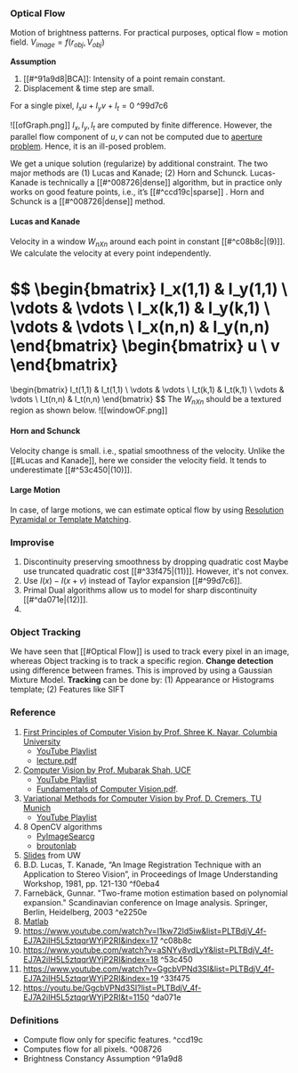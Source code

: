 ### Optical Flow
Motion of brightness patterns. For practical purposes, optical flow = motion field. $V_{image} = f(r_{obj}, V_{obj})$

**Assumption**
1. [[#^91a9d8|BCA]]: Intensity of a point remain constant. 
2. Displacement & time step are small.

For a single pixel, $I_xu +I_yv+I_t=0$ ^99d7c6

![[ofGraph.png]] 
$I_x, I_y, I_t$ are computed by finite difference. However, the parallel flow component of $u,v$ can not be computed due to [aperture problem](https://youtu.be/7p4KEsGgleQ). Hence, it is an ill-posed problem.

We get a unique solution (regularize) by additional constraint. The two major methods are (1) Lucas and Kanade; (2) Horn and Schunck. Lucas-Kanade is technically a  [[#^008726|dense]] algorithm, but in practice only works on good feature points, i.e., it’s [[#^ccd19c|sparse]] . Horn and Schunck is a [[#^008726|dense]] method.



#### Lucas and Kanade
Velocity in a window $W_{nXn}$ around each point in constant [[#^c08b8c|(9)]].  We calculate the velocity at every point independently.

$$
\begin{bmatrix}
	I_x(1,1)   &  I_y(1,1) \\
	\vdots     &  \vdots   \\
    I_x(k,1)   &  I_y(k,1) \\
	\vdots     &  \vdots   \\
    I_x(n,n)   &  I_y(n,n) 
\end{bmatrix}
\begin{bmatrix}
	u  \\
	v
\end{bmatrix}
=
\begin{bmatrix}
	I_t(1,1)   &  I_t(1,1) \\
	\vdots     &  \vdots   \\
    I_t(k,1)   &  I_t(k,1) \\
	\vdots     &  \vdots   \\
    I_t(n,n)   &  I_t(n,n) 
\end{bmatrix}
$$
The $W_{nXn}$  should be a textured region as shown below.
![[windowOF.png]]


#### Horn and Schunck
Velocity change is small. i.e., spatial smoothness of the velocity. Unlike the [[#Lucas and Kanade]], here we consider the velocity field. It tends to underestimate [[#^53c450|(10)]].

#### Large Motion
In case, of large motions, we can estimate optical flow by using [Resolution Pyramidal or Template Matching](https://www.youtube.com/watch?v=VSSyPskheaE&list=PL2zRqk16wsdoYzrWStffqBAoUY8XdvatV&index=5).

### Improvise 
1. Discontinuity preserving smoothness by dropping quadratic cost Maybe use truncated quadratic cost [[#^33f475|(11)]]. However, it's not convex.
2.  Use $I(x)-I(x+v)$ instead of Taylor expansion [[#^99d7c6]].
3. Primal Dual algorithms allow us to model for sharp discontinuity [[#^da071e|(12)]].
4. 


### Object Tracking
We have seen that [[#Optical Flow]] is used to track every pixel in an image, whereas Object tracking is to track a specific region. **Change detection** using difference between frames. This is improved by using a Gaussian Mixture Model.  **Tracking** can be done by: (1) Appearance or Histograms template; (2) Features like  SIFT

### Reference
1. [First Principles of Computer Vision by Prof.  Shree K. Nayar, Columbia University](https://fpcv.cs.columbia.edu/)
	- [YouTube Playlist](https://www.youtube.com/channel/UCf0WB91t8Ky6AuYcQV0CcLw/playlists)
	-  [lecture.pdf](https://fpcv.cs.columbia.edu/Monographs)
2.  [Computer Vision by Prof. Mubarak Shah, UCF](https://www.crcv.ucf.edu/courses/cap6411-fall-2022/)
	- [YouTube Playlist](https://www.youtube.com/playlist?list=PLd3hlSJsX_ImKP68wfKZJVIPTd8Ie5u-9)
	- [Fundamentals of Computer Vision.pdf](http://www.cs.ucf.edu/courses/cap6411/book.pdf).
3. [Variational Methods for Computer Vision by Prof. D. Cremers, TU Munich](https://vision.in.tum.de/teaching/online/cvvm)
	- [YouTube Playlist](https://www.youtube.com/playlist?list=PLTBdjV_4f-EJ7A2iIH5L5ztqqrWYjP2RI)
4. 8 OpenCV algorithms
	- [PyImageSearcg](https://pyimagesearch.com/2018/07/30/opencv-object-tracking/)
	- [broutonlab](https://broutonlab.com/blog/opencv-object-tracking)
5. [Slides](https://courses.cs.washington.edu/courses/cse455/22wi/) from UW
6. B.D. Lucas, T. Kanade, “An Image Registration Technique with an Application to Stereo Vision”, in Proceedings of Image Understanding Workshop, 1981, pp. 121-130 ^f0eba4
7. Farnebäck, Gunnar. "Two-frame motion estimation based on polynomial expansion." Scandinavian conference on Image analysis. Springer, Berlin, Heidelberg, 2003 ^e2250e
8. [Matlab](https://www.mathworks.com/matlabcentral/fileexchange/44400-tutorial-and-toolbox-on-real-time-optical-flow)
9. https://www.youtube.com/watch?v=I1kw72ld5iw&list=PLTBdjV_4f-EJ7A2iIH5L5ztqqrWYjP2RI&index=17 ^c08b8c
10. https://www.youtube.com/watch?v=aSNYy8vdLyY&list=PLTBdjV_4f-EJ7A2iIH5L5ztqqrWYjP2RI&index=18 ^53c450
11. https://www.youtube.com/watch?v=GgcbVPNd3SI&list=PLTBdjV_4f-EJ7A2iIH5L5ztqqrWYjP2RI&index=19 ^33f475
12. https://youtu.be/GgcbVPNd3SI?list=PLTBdjV_4f-EJ7A2iIH5L5ztqqrWYjP2RI&t=1150 ^da071e

### Definitions
- Compute flow only for specific features. ^ccd19c
- Computes flow for all pixels. ^008726
- Brightness Constancy Assumption ^91a9d8

